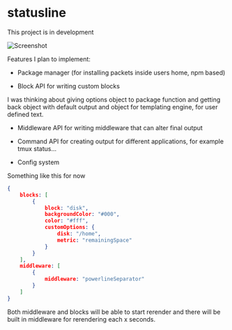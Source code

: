 # statusline

This project is in development

![Screenshot](https://github.com/nemanjan00/statusline/blob/master/screenshot/screenshot.png?raw=true)

Features I plan to implement: 

 * Package manager (for installing packets inside users home, npm based)

 * Block API for writing custom blocks

I was thinking about giving options object to package function and getting back object with default output and object for templating engine, for user defined text. 

 * Middleware API for writing middleware that can alter final output

 * Command API for creating output for different applications, for example tmux status... 

 * Config system 

Something like this for now

```json
{
	blocks: [
		{
			block: "disk",
			backgroundColor: "#000",
			color: "#fff",
			customOptions: {
				disk: "/home",
				metric: "remainingSpace"
			}
		}
	],
	middleware: [
		{
			middleware: "powerlineSeparator"
		}
	]
}
```

Both middleware and blocks will be able to start rerender and there will be built in middleware for rerendering each x seconds. 

